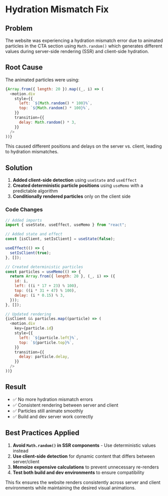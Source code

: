 # Hydration Mismatch Fix

## Problem
The website was experiencing a hydration mismatch error due to animated particles in the CTA section using `Math.random()` which generates different values during server-side rendering (SSR) and client-side hydration.

## Root Cause
The animated particles were using:
```javascript
{Array.from({ length: 20 }).map((_, i) => (
  <motion.div
    style={{
      left: `${Math.random() * 100}%`,
      top: `${Math.random() * 100}%`,
    }}
    transition={{
      delay: Math.random() * 3,
    }}
  />
))}
```

This caused different positions and delays on the server vs. client, leading to hydration mismatches.

## Solution
1. **Added client-side detection** using `useState` and `useEffect`
2. **Created deterministic particle positions** using `useMemo` with a predictable algorithm
3. **Conditionally rendered particles** only on the client side

### Code Changes
```javascript
// Added imports
import { useState, useEffect, useMemo } from "react";

// Added state and effect
const [isClient, setIsClient] = useState(false);

useEffect(() => {
  setIsClient(true);
}, []);

// Created deterministic particles
const particles = useMemo(() => {
  return Array.from({ length: 20 }, (_, i) => ({
    id: i,
    left: ((i * 17 + 23) % 100),
    top: ((i * 31 + 47) % 100), 
    delay: (i * 0.15) % 3,
  }));
}, []);

// Updated rendering
{isClient && particles.map((particle) => (
  <motion.div
    key={particle.id}
    style={{
      left: `${particle.left}%`,
      top: `${particle.top}%`,
    }}
    transition={{
      delay: particle.delay,
    }}
  />
))}
```

## Result
- ✅ No more hydration mismatch errors
- ✅ Consistent rendering between server and client
- ✅ Particles still animate smoothly
- ✅ Build and dev server work correctly

## Best Practices Applied
1. **Avoid `Math.random()` in SSR components** - Use deterministic values instead
2. **Use client-side detection** for dynamic content that differs between server/client
3. **Memoize expensive calculations** to prevent unnecessary re-renders
4. **Test both build and dev environments** to ensure compatibility

This fix ensures the website renders consistently across server and client environments while maintaining the desired visual animations.
